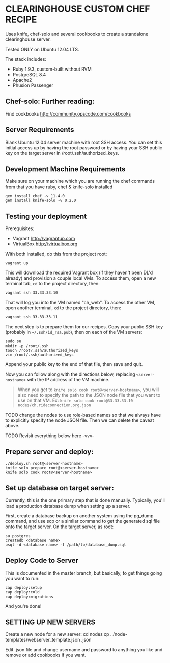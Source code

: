# CLEARINGHOUSE CUSTOM CHEF RECIPE

Uses knife, chef-solo and several cookbooks to create a standalone
clearinghouse server.

Tested ONLY on Ubuntu 12.04 LTS.

The stack includes:
-   Ruby 1.9.3, custom-built without RVM
-   PostgreSQL 8.4
-   Apache2
-   Phusion Passenger

## Chef-solo: Further reading:
Find cookbooks http://community.opscode.com/cookbooks

## Server Requirements

Blank Ubuntu 12.04 server machine with root SSH access. You can set
this initial access up by having the root password or by having your
SSH public key on the target server in /root/.ssh/authorized_keys.

## Development Machine Requirements

Make sure on your machine which you are running the chef commands from
that you have ruby, chef & knife-solo installed

    gem install chef -v 11.4.0
    gem install knife-solo -v 0.2.0
    
## Testing your deployment

Prerequisites:

-   Vagrant http://vagrantup.com
-   VirtualBox http://virtualbox.org

With both installed, do this from the project root:

    vagrant up
    
This will download the required Vagrant box (if they haven't been DL'd
already) and provision a couple local VMs. To access them, open a new
terminal tab, `cd` to the project directory, then:

    vagrant ssh 33.33.33.10
    
That will log you into the VM named "ch_web". To access the other VM,
open another terminal, `cd` to the project directory, then:

    vagrant ssh 33.33.33.11

The next step is to prepare them for our recipes. Copy your public SSH 
key (probably in `~/.ssh/id_rsa.pub`), then on each of the VM servers:

    sudo su
    mkdir -p /root/.ssh
    touch /root/.ssh/authorized_keys
    vim /root/.ssh/authorized_keys
    
Append your public key to the end of that file, then save and quit.

Now you can follow along with the directions below, replacing 
`<server-hostname>` with the IP address of the VM machine.

> When you get to `knife solo cook root@<server-hostname>`, you will 
> also need to specify the path to the JSON node file that you want to
> use on that VM. Ex:
>     `knife solo cook root@33.33.33.10 nodes/ch.rideconnection.org.json`

TODO change the nodes to use role-based names so that we always have to
     explicitly specify the node JSON file. Then we can delete the
     caveat above.
     
TODO Revisit everything below here -vvv-

## Prepare server and deploy:

    ./deploy.sh root@<server-hostname>
    knife solo prepare root@<server-hostname>
    knife solo cook root@<server-hostname>

## Set up database on target server:
Currently, this is the one primary step that is done manually.
Typically, you'll load a production database dump when setting up a
server.

First, create a database backup on another system using the pg_dump
command, and use scp or a simliar command to get the generated sql file
onto the target server.
On the target server, as root:

    su postgres
    createdb <database name>
    psql -d <database name> -f /path/to/database_dump.sql

## Deploy Code to Server

This is documented in the master branch, but basically, to get things
going you want to run:

    cap deploy:setup
    cap deploy:cold
    cap deploy:migrations

And you're done!


## SETTING UP NEW SERVERS

Create a new node for a new server:
    cd nodes
    cp ../node-templates/webserver_template.json <Server IP>.json

Edit <Server IP>.json file and change username and password to anything
you like and remove or add cookbooks if you want.
